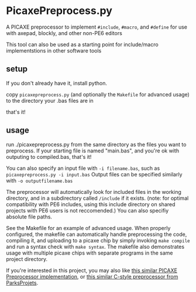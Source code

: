 # PicaxePreprocess.py
A PICAXE preprocessor to implement `#include`, `#macro`, and `#define` for use with axepad, blockly, and other non-PE6 editors

This tool can also be used as a starting point for include/macro implementstions in other software tools

## setup
If you don't already have it, install python.

copy `picaxepreprocess.py` (and optionally the `Makefile` for advanced usage) to the directory your .bas files are in

that's it!

## usage
run ./picaxepreprocess.py from the same directory as the files you want to preprocess.
If your starting file is named "main.bas", and you're ok with outputing to compiled.bas, that's it!


You can also specify an input file with `-i filename.bas`, such as `picaxepreprocess.py -i input.bas`
Output files can be specified similarly with `-o outputfilename.bas`


The preprocessor will automatically look for included files in the working directory, and in a subdirectory called `/include` if it exists. (note: for optimal compatibility with PE6 includes, using this include directory on shared projects with PE6 users is not reccomended.) You can also specifiy absolute file paths.

See the Makefile for an example of advanced usage. When properly configured, the makefile can automatically handle preprocessing the code, compiling it, and uploading to a picaxe chip by simply invoking `make compile` and run a syntax check with `make syntax`. The makefile also demonstrates usage with multiple picaxe chips with separate programs in the same project directory.

If you're interested in this project, you may also like [this similar PICAXE Preprocessor implementation](https://github.com/jgOhYeah/PICAXE-Libraries-Extras), or  [this similar C-style preprocessor from ParksProjets](https://github.com/ParksProjets/C-Preprocessor).
